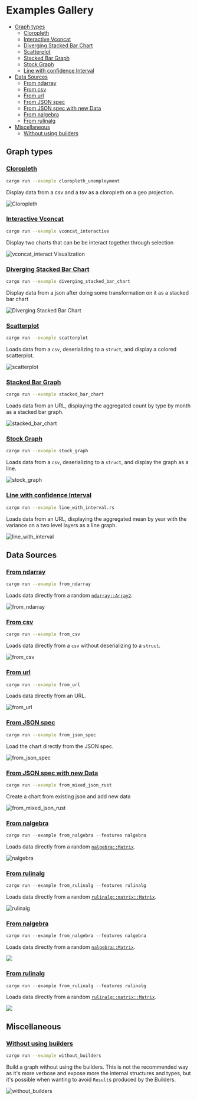 # Examples Gallery <!-- omit in toc -->

- [Graph types](#graph-types)
  - [Cloropleth](#cloropleth)
  - [Interactive Vconcat](#interactive-vconcat)
  - [Diverging Stacked Bar Chart](#diverging-stacked-bar-chart)
  - [Scatterplot](#scatterplot)
  - [Stacked Bar Graph](#stacked-bar-graph)
  - [Stock Graph](#stock-graph)
  - [Line with confidence Interval](#line-with-confidence-interval)
- [Data Sources](#data-sources)
  - [From ndarray](#from-ndarray)
  - [From csv](#from-csv)
  - [From url](#from-url)
  - [From JSON spec](#from-json-spec)
  - [From JSON spec with new Data](#from-json-spec-with-new-data)
  - [From nalgebra](#from-nalgebra)
  - [From rulinalg](#from-rulinalg)
- [Miscellaneous](#miscellaneous)
  - [Without using builders](#without-using-builders)

## Graph types

### [Cloropleth](https://github.com/procyon-rs/vega_lite_4.rs/blob/master/examples/cloropleth_unemployment.rs)

```bash
cargo run --example cloropleth_unemployment
```

Display data from a csv and a tsv as a cloropleth on a geo projection.

![Cloropleth](https://raw.githubusercontent.com/procyon-rs/vega_lite_4.rs/master/examples/res/screens/cloropleth_unemployment.png)

### [Interactive Vconcat](https://github.com/procyon-rs/vega_lite_4.rs/blob/master/examples/vconcat_interactive.rs)

```bash
cargo run --example vconcat_interactive
```

Display two charts that can be be interact together through selection

![vconcat_interact Visualization](https://raw.githubusercontent.com/procyon-rs/vega_lite_4.rs/master/examples/res/screens/vconcat_interact.png)

### [Diverging Stacked Bar Chart](https://github.com/procyon-rs/vega_lite_4.rs/blob/master/examples/diverging_stacked_bar_chart.rs)

```bash
cargo run --example diverging_stacked_bar_chart
```

Display data from a json after doing some transformation on it as a stacked bar chart

![Diverging Stacked Bar Chart](https://raw.githubusercontent.com/procyon-rs/vega_lite_4.rs/master/examples/res/screens/diverging_stacked_bar_chart.png)

### [Scatterplot](https://github.com/procyon-rs/vega_lite_4.rs/blob/master/examples/scatterplot.rs)

```bash
cargo run --example scatterplot
```

Loads data from a `csv`, deserializing to a `struct`, and display a colored scatterplot.

![scatterplot](https://raw.githubusercontent.com/procyon-rs/vega_lite_4.rs/master/examples/res/screens/scatterplot.png)

### [Stacked Bar Graph](https://github.com/procyon-rs/vega_lite_4.rs/blob/master/examples/stacked_bar_chart.rs)

```bash
cargo run --example stacked_bar_chart
```

Loads data from an URL, displaying the aggregated count by type by month as a stacked bar graph.

![stacked_bar_chart](https://raw.githubusercontent.com/procyon-rs/vega_lite_4.rs/master/examples/res/screens/stacked_bar_chart.png)

### [Stock Graph](https://github.com/procyon-rs/vega_lite_4.rs/blob/master/examples/stock_graph.rs)

```bash
cargo run --example stock_graph
```

Loads data from a `csv`, deserializing to a `struct`, and display the graph as a line.

![stock_graph](https://raw.githubusercontent.com/procyon-rs/vega_lite_4.rs/master/examples/res/screens/stock_graph.png)

### [Line with confidence Interval](https://github.com/procyon-rs/vega_lite_4.rs/blob/master/examples/line_with_interval.rs)

```bash
cargo run --example line_with_interval.rs
```

Loads data from an URL, displaying the aggregated mean by year with the variance on a two level layers as a line graph.

![line_with_interval](https://raw.githubusercontent.com/procyon-rs/vega_lite_4.rs/master/examples/res/screens/line_with_interval.png)

## Data Sources

### [From ndarray](https://github.com/procyon-rs/vega_lite_4.rs/blob/master/examples/from_ndarray.rs)

```bash
cargo run --example from_ndarray
```

Loads data directly from a random [`ndarray::Array2`](https://docs.rs/ndarray/latest/ndarray/type.Array2.html).

![from_ndarray](https://raw.githubusercontent.com/procyon-rs/vega_lite_4.rs/master/examples/res/screens/from_ndarray.png)

### [From csv](https://github.com/procyon-rs/vega_lite_4.rs/blob/master/examples/from_csv.rs)

```bash
cargo run --example from_csv
```

Loads data directly from a `csv` without deserializing to a `struct`.

![from_csv](https://raw.githubusercontent.com/procyon-rs/vega_lite_4.rs/master/examples/res/screens/stock_graph.png)

### [From url](https://github.com/procyon-rs/vega_lite_4.rs/blob/master/examples/from_url.rs)

```bash
cargo run --example from_url
```

Loads data directly from an URL.

![from_url](https://raw.githubusercontent.com/procyon-rs/vega_lite_4.rs/master/examples/res/screens/stock_graph.png)

### [From JSON spec](https://github.com/procyon-rs/vega_lite_4.rs/blob/master/examples/from_json_spec.rs)

```bash
cargo run --example from_json_spec
```

Load the chart directly from the JSON spec.

![from_json_spec](https://raw.githubusercontent.com/procyon-rs/vega_lite_4.rs/master/examples/res/screens/diverging_stacked_bar_chart.png)

### [From JSON spec with new Data](https://github.com/procyon-rs/vega_lite_4.rs/blob/master/examples/from_mixed_json_rust.rs)

```bash
cargo run --example from_mixed_json_rust
```

Create a chart from existing json and add new data

![from_mixed_json_rust](https://raw.githubusercontent.com/procyon-rs/vega_lite_4.rs/master/examples/res/screens/mixed.png)

### [From nalgebra](https://github.com/procyon-rs/vega_lite_4.rs/blob/master/examples/from_nalgebra.rs)

```rust
cargo run --example from_nalgebra --features nalgebra
```

Loads data directly from a random [`nalgebra::Matrix`](https://docs.rs/nalgebra/0.19.0/nalgebra/index.html).

![nalgebra](https://raw.githubusercontent.com/procyon-rs/vega_lite_4.rs/master/examples/res/screens/rulinalg_nalgebra.png)

### [From rulinalg](https://github.com/procyon-rs/vega_lite_4.rs/blob/master/examples/from_ndarray.rs)

```rust
cargo run --example from_rulinalg --features rulinalg
```

Loads data directly from a random [`rulinalg::matrix::Matrix`](https://athemathmo.github.io/rulinalg/doc/rulinalg/matrix/struct.Matrix.html).

![rulinalg](https://raw.githubusercontent.com/procyon-rs/vega_lite_4.rs/master/examples/res/screens/rulinalg_nalgebra.png)

### [From nalgebra](https://github.com/procyon-rs/vega_lite_4.rs/blob/master/examples/from_nalgebra.rs)

```rust
cargo run --example from_nalgebra --features nalgebra
```

Loads data directly from a random [`nalgebra::Matrix`](https://docs.rs/nalgebra/0.19.0/nalgebra/index.html).

<img src="https://raw.githubusercontent.com/procyon-rs/vega_lite_4.rs/master/examples/res/screens/rulinalg_nalgebra.png">

### [From rulinalg](https://github.com/procyon-rs/vega_lite_4.rs/blob/master/examples/from_ndarray.rs)

```rust
cargo run --example from_rulinalg --features rulinalg
```

Loads data directly from a random [`rulinalg::matrix::Matrix`](https://athemathmo.github.io/rulinalg/doc/rulinalg/matrix/struct.Matrix.html).

<img src="https://raw.githubusercontent.com/procyon-rs/vega_lite_4.rs/master/examples/res/screens/rulinalg_nalgebra.png">

## Miscellaneous

### [Without using builders](https://github.com/procyon-rs/vega_lite_4.rs/blob/master/examples/without_builders.rs)

```bash
cargo run --example without_builders
```

Build a graph without using the builders. This is not the recommended way as it's more verbose and expose more the
internal structures and types, but it's possible when wanting to avoid `Result`s produced by the Builders.

![without_builders](https://raw.githubusercontent.com/procyon-rs/vega_lite_4.rs/master/examples/res/screens/stock_graph.png)
